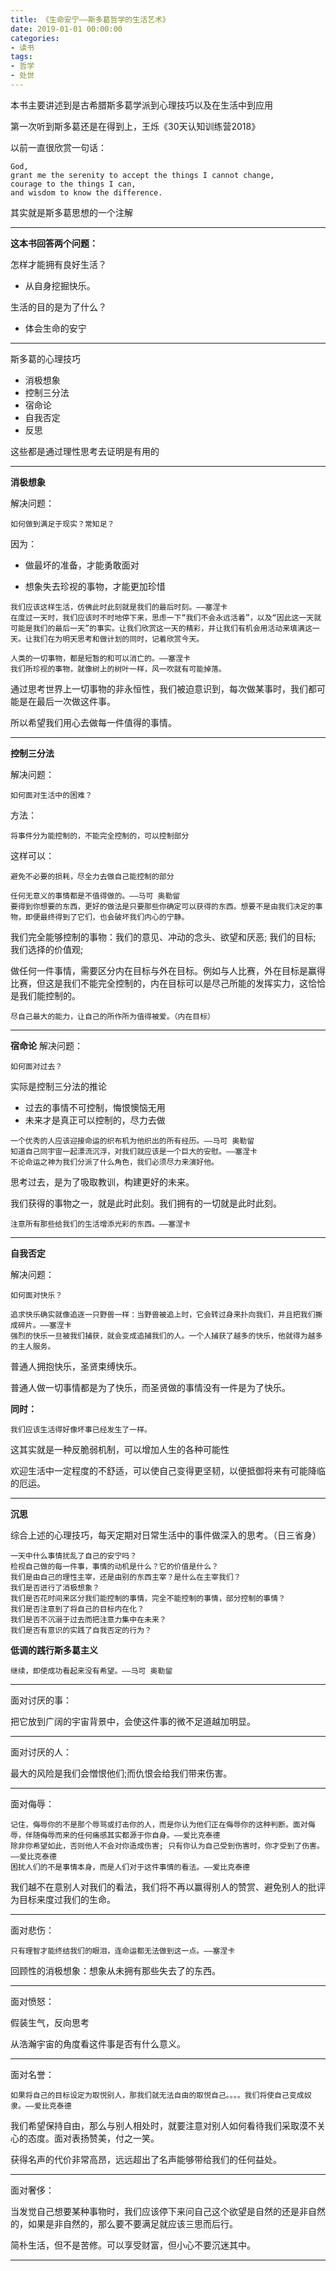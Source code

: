 ```yaml
---
title: 《生命安宁——斯多葛哲学的生活艺术》
date: 2019-01-01 00:00:00
categories: 
- 读书
tags:
- 哲学
- 处世
---
```


本书主要讲述到是古希腊斯多葛学派到心理技巧以及在生活中到应用

第一次听到斯多葛还是在得到上，王烁《30天认知训练营2018》

以前一直很欣赏一句话：
```
God, 
grant me the serenity to accept the things I cannot change, 
courage to the things I can, 
and wisdom to know the difference. 
```
其实就是斯多葛思想的一个注解

---

**这本书回答两个问题：**

怎样才能拥有良好生活？

-  从自身挖掘快乐。

生活的目的是为了什么？

- 体会生命的安宁

---

斯多葛的心理技巧

- 消极想象
- 控制三分法
- 宿命论
- 自我否定
- 反思

这些都是通过理性思考去证明是有用的

---

**消极想象**

解决问题：

    如何做到满足于现实？常知足？

因为：

- 做最坏的准备，才能勇敢面对

- 想象失去珍视的事物，才能更加珍惜

```
我们应该这样生活，仿佛此时此刻就是我们的最后时刻。——塞涅卡
在度过一天时，我们应该时不时地停下来，思虑一下“我们不会永远活着”，以及“因此这一天就可能是我们的最后一天”的事实。让我们欣赏这一天的精彩，并让我们有机会用活动来填满这一天。让我们在为明天思考和做计划的同时，记着欣赏今天。

人类的一切事物，都是短暂的和可以消亡的。——塞涅卡
我们所珍视的事物，就像树上的树叶一样，风一吹就有可能掉落。
```

通过思考世界上一切事物的非永恒性，我们被迫意识到，每次做某事时，我们都可能是在最后一次做这件事。

所以希望我们用心去做每一件值得的事情。

--- 

**控制三分法**

解决问题：

    如何面对生活中的困难？

方法：

    将事件分为能控制的，不能完全控制的，可以控制部分

这样可以：

    避免不必要的损耗，尽全力去做自己能控制的部分

```
任何无意义的事情都是不值得做的。——马可 奥勒留
要得到你想要的东西，更好的做法是只要那些你确定可以获得的东西。想要不是由我们决定的事物，即便最终得到了它们，也会破坏我们内心的宁静。
```

我们完全能够控制的事物：我们的意见、冲动的念头、欲望和厌恶; 我们的目标; 我们选择的价值观;

做任何一件事情，需要区分内在目标与外在目标。例如与人比赛，外在目标是赢得比赛，但这是我们不能完全控制的，内在目标可以是尽己所能的发挥实力，这恰恰是我们能控制的。

```
尽自己最大的能力，让自己的所作所为值得被爱。（内在目标）
```

--- 

**宿命论**
解决问题：

    如何面对过去？

实际是控制三分法的推论

- 过去的事情不可控制，悔恨懊恼无用
- 未来才是真正可以控制的，尽力去做

```
一个优秀的人应该迎接命运的织布机为他织出的所有经历。——马可 奥勒留
知道自己同宇宙一起漂流沉浮，对我们就应该是一个巨大的安慰。——塞涅卡
不论命运之神为我们分派了什么角色，我们必须尽力来演好他。
```

思考过去，是为了吸取教训，构建更好的未来。

我们获得的事物之一，就是此时此刻。我们拥有的一切就是此时此刻。
```
注意所有那些给我们的生活增添光彩的东西。——塞涅卡
```

---

**自我否定**

解决问题：

    如何面对快乐？
```    
追求快乐确实就像追逐一只野兽一样：当野兽被追上时，它会转过身来扑向我们，并且把我们撕成碎片。——塞涅卡
强烈的快乐一旦被我们捕获，就会变成追捕我们的人。一个人捕获了越多的快乐，他就得为越多的主人服务。
```

普通人拥抱快乐，圣贤束缚快乐。

普通人做一切事情都是为了快乐，而圣贤做的事情没有一件是为了快乐。

**同时：**

    我们应该生活得好像坏事已经发生了一样。

这其实就是一种反脆弱机制，可以增加人生的各种可能性

欢迎生活中一定程度的不舒适，可以使自己变得更坚韧，以便抵御将来有可能降临的厄运。

---

**沉思**

综合上述的心理技巧，每天定期对日常生活中的事件做深入的思考。（日三省身）

```
一天中什么事情扰乱了自己的安宁吗？
检视自己做的每一件事，事情的动机是什么？它的价值是什么？
我们是由自己的理性主宰，还是由别的东西主宰？是什么在主宰我们？
我们是否进行了消极想象？
我们是否花时间来区分我们能控制的事情，完全不能控制的事情，部分控制的事情？
我们是否注意到了将自己的目标内在化？
我们是否不沉溺于过去而把注意力集中在未来？
我们是否有意识的实践了自我否定的行为？
```

**低调的践行斯多葛主义**

```
继续，即使成功看起来没有希望。——马可 奥勒留
```

---
 
面对讨厌的事：

把它放到广阔的宇宙背景中，会使这件事的微不足道越加明显。

---

面对讨厌的人：

最大的风险是我们会憎恨他们;而仇恨会给我们带来伤害。

---

面对侮辱：
```
记住，侮辱你的不是那个辱骂或打击你的人，而是你认为他们正在侮辱你的这种判断。面对侮辱，伴随侮辱而来的任何痛感其实都源于你自身。——爱比克泰德
除非你希望如此，否则他人不会对你造成伤害; 只有你认为自己受到伤害时，你才受到了伤害。——爱比克泰德
困扰人们的不是事情本身，而是人们对于这件事情的看法。——爱比克泰德
```
我们越不在意别人对我们的看法，我们将不再以赢得别人的赞赏、避免别人的批评为目标来度过我们的生命。

---

面对悲伤：

```
只有理智才能终结我们的眼泪，连命运都无法做到这一点。——塞涅卡
```
回顾性的消极想象：想象从未拥有那些失去了的东西。

---

面对愤怒：

假装生气，反向思考

从浩瀚宇宙的角度看这件事是否有什么意义。

---

面对名誉：

```
如果将自己的目标设定为取悦别人，那我们就无法自由的取悦自己。。。。我们将使自己变成奴隶。——爱比克泰德
```

我们希望保持自由，那么与别人相处时，就要注意对别人如何看待我们采取漠不关心的态度。面对表扬赞美，付之一笑。

获得名声的代价非常高昂，远远超出了名声能够带给我们的任何益处。

---

面对奢侈：

当发觉自己想要某种事物时，我们应该停下来问自己这个欲望是自然的还是非自然的，如果是非自然的，那么要不要满足就应该三思而后行。

简朴生活，但不是苦修。可以享受财富，但小心不要沉迷其中。

---

